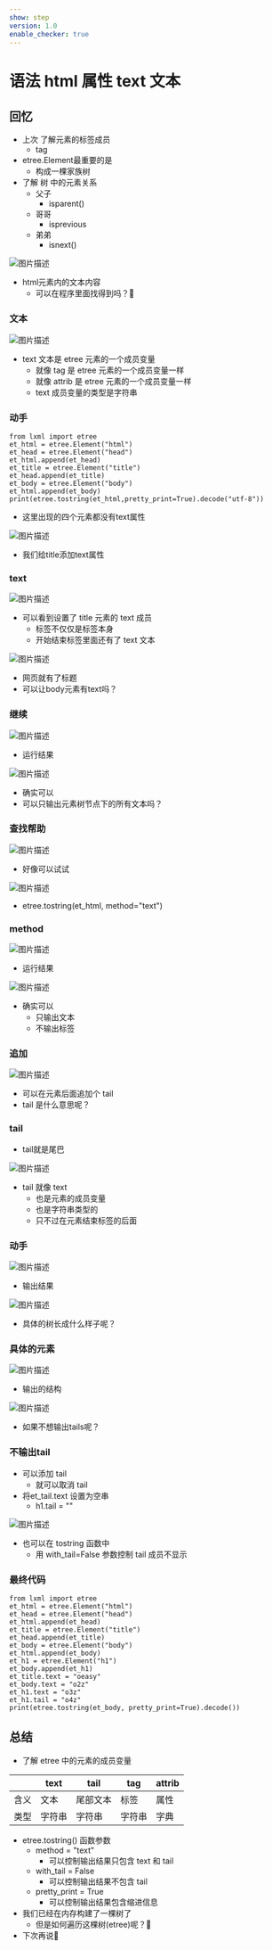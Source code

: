 ```yaml
---
show: step
version: 1.0
enable_checker: true
---
```


# 语法 html 属性 text 文本

## 回忆

- 上次 了解元素的标签成员
  - tag
- etree.Element最重要的是
	- 构成一棵家族树
- 了解 树 中的元素关系
  - 父子 
	- isparent()
  - 哥哥
	- isprevious
  - 弟弟
	- isnext()

![图片描述](https://doc.shiyanlou.com/courses/uid1190679-20221119-1668854537523)

- html元素内的文本内容
	- 可以在程序里面找得到吗？🤔

### 文本

![图片描述](https://doc.shiyanlou.com/courses/uid1190679-20210901-1630462348659)

- text 文本是 etree 元素的一个成员变量
  - 就像 tag 是 etree 元素的一个成员变量一样
  - 就像 attrib 是 etree 元素的一个成员变量一样
  - text 成员变量的类型是字符串

### 动手

```
from lxml import etree
et_html = etree.Element("html")
et_head = etree.Element("head")
et_html.append(et_head)
et_title = etree.Element("title")
et_head.append(et_title)
et_body = etree.Element("body")
et_html.append(et_body)
print(etree.tostring(et_html,pretty_print=True).decode("utf-8"))
```

- 这里出现的四个元素都没有text属性

![图片描述](https://doc.shiyanlou.com/courses/uid1190679-20220912-1662977673434)

- 我们给title添加text属性

### text

![图片描述](https://doc.shiyanlou.com/courses/uid1190679-20221125-1669382177231)

- 可以看到设置了 title 元素的 text 成员
  - 标签不仅仅是标签本身
  - 开始结束标签里面还有了 text 文本

![图片描述](https://doc.shiyanlou.com/courses/uid1190679-20220912-1662977765655)

- 网页就有了标题
- 可以让body元素有text吗？

### 继续

![图片描述](https://doc.shiyanlou.com/courses/uid1190679-20221125-1669382273263)

- 运行结果

![图片描述](https://doc.shiyanlou.com/courses/uid1190679-20221125-1669382284546)

- 确实可以
- 可以只输出元素树节点下的所有文本吗？

### 查找帮助

![图片描述](https://doc.shiyanlou.com/courses/uid1190679-20221125-1669382445393)

- 好像可以试试

![图片描述](https://doc.shiyanlou.com/courses/uid1190679-20221125-1669382486173)

- etree.tostring(et_html, method="text")

### method

![图片描述](https://doc.shiyanlou.com/courses/uid1190679-20221125-1669382752195)

- 运行结果

![图片描述](https://doc.shiyanlou.com/courses/uid1190679-20221125-1669382842531)

- 确实可以
	- 只输出文本
	- 不输出标签

### 追加

![图片描述](https://doc.shiyanlou.com/courses/uid1190679-20210901-1630462571298)

- 可以在元素后面追加个 tail
- tail 是什么意思呢？

### tail

- tail就是尾巴

![图片描述](https://doc.shiyanlou.com/courses/uid1190679-20221125-1669383030883)

- tail 就像 text
  - 也是元素的成员变量
  - 也是字符串类型的
  - 只不过在元素结束标签的后面

### 动手

![图片描述](https://doc.shiyanlou.com/courses/uid1190679-20221125-1669384804892)

- 输出结果

![图片描述](https://doc.shiyanlou.com/courses/uid1190679-20221125-1669384843452)

- 具体的树长成什么样子呢？

### 具体的元素

![图片描述](https://doc.shiyanlou.com/courses/uid1190679-20221125-1669385213310)

- 输出的结构

![图片描述](https://doc.shiyanlou.com/courses/uid1190679-20221125-1669385229895)

- 如果不想输出tails呢？

### 不输出tail
- 可以添加 tail
	- 就可以取消 tail
- 将et_tail.text 设置为空串
	- h1.tail = ""

![图片描述](https://doc.shiyanlou.com/courses/uid1190679-20221125-1669385568520)

- 也可以在 tostring 函数中
  - 用 with_tail=False 参数控制 tail 成员不显示

### 最终代码
```
from lxml import etree
et_html = etree.Element("html")
et_head = etree.Element("head")
et_html.append(et_head)
et_title = etree.Element("title")
et_head.append(et_title)
et_body = etree.Element("body")
et_html.append(et_body)
et_h1 = etree.Element("h1")
et_body.append(et_h1)
et_title.text = "oeasy"
et_body.text = "o2z"
et_h1.text = "o3z"
et_h1.tail = "o4z"
print(etree.tostring(et_body, pretty_print=True).decode())
```


## 总结

- 了解 etree 中的元素的成员变量

|  | text | tail | tag | attrib |
|---|---|---|---|---|
| 含义 | 文本 | 尾部文本 | 标签 | 属性 |
| 类型 | 字符串 |字符串 |字符串 |字典 |

- etree.tostring() 函数参数
  - method = "text" 
	- 可以控制输出结果只包含 text 和 tail
  - with_tail = False 
	- 可以控制输出结果不包含 tail
  - pretty_print = True 
	- 可以控制输出结果包含缩进信息
- 我们已经在内存构建了一棵树了
	- 但是如何遍历这棵树(etree)呢？🤔
- 下次再说👋